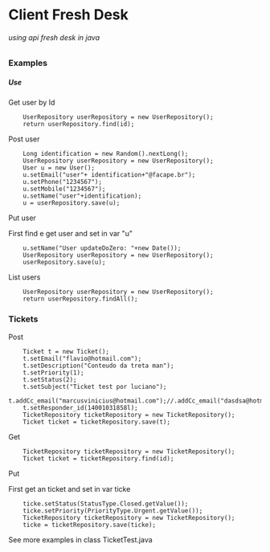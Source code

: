 # Client Fresh Desk
###### using api fresh desk in java
### Examples
##### Use
Get user by Id

        UserRepository userRepository = new UserRepository();
        return userRepository.find(id);
Post user

        Long identification = new Random().nextLong();
        UserRepository userRepository = new UserRepository();
        User u = new User();
        u.setEmail("user"+ identification+"@facape.br");
        u.setPhone("1234567");
        u.setMobile("1234567");
        u.setName("user"+identification);
        u = userRepository.save(u);

Put user

First find e get user and set in var "u"

        u.setName("User updateDoZero: "+new Date());
        UserRepository userRepository = new UserRepository();
        userRepository.save(u);

List users

        UserRepository userRepository = new UserRepository();
        return userRepository.findAll();
### Tickets
Post

        Ticket t = new Ticket();
        t.setEmail("flavio@hotmail.com");
        t.setDescription("Conteudo da treta man");
        t.setPriority(1);
        t.setStatus(2);
        t.setSubject("Ticket test por luciano");
        t.addCc_email("marcusvinicius@hotmail.com");//.addCc_email("dasdsa@hotmail.com");
        t.setResponder_id(14001031858l);
        TicketRepository ticketRepository = new TicketRepository();
        Ticket ticket = ticketRepository.save(t);


Get

        TicketRepository ticketRepository = new TicketRepository();
        Ticket ticket = ticketRepository.find(id);
Put

First get an ticket and set in var ticke

        ticke.setStatus(StatusType.Closed.getValue());
        ticke.setPriority(PriorityType.Urgent.getValue());
        TicketRepository ticketRepository = new TicketRepository();
        ticke = ticketRepository.save(ticke);

See more examples in class TicketTest.java